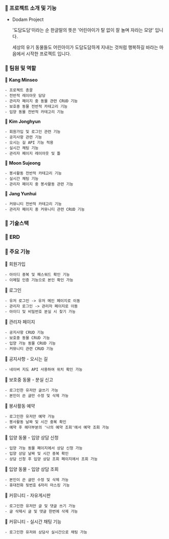 ### 🎵 프로젝트 소개 및 기능

- Dodam Project

    '도담도담'이라는 순 한글말의 뜻은 '어린아이가 탈 없이 잘 놀며 자라는 모양' 입니다.

    세상의 유기 동물들도 어린아이가 도담도담하게 지내는 것처럼 행복하길 바라는 마음에서 시작한 프로젝트 입니다.
    


### 🎵 팀원 및 역할

  🐾 **Kang Minseo**

    - 프로젝트 총괄
    - 전반적 레이아웃 담당
    - 관리자 페이지 중 동물 관련 CRUD 기능
    - 보호중 동물 전반적 카테고리 기능
    - 입양 동물 전반적 카테고리 기능

  🐾 **Kim Jonghyun**

    - 회원가입 및 로그인 관련 기능
    - 공지사항 관련 기능
    - 오시는 길 API 기능 적용
    - 실시간 채팅 기능
    - 관리자 페이지 레이아웃 및 틀

  🐾 **Moon Sujeong**

    - 봉사활동 전반적 카테고리 기능
    - 실시간 채팅 기능
    - 관리자 페이지 중 봉사활동 관련 기능

  🐾 **Jang Yunhui**

    - 커뮤니티 전반적 카테고리 기능
    - 관리자 페이지 중 커뮤니티 관련 CRUD 기능
    
    

### 🎵 기술스택



### 🎵 ERD



### 🎵 주요 기능

   🐾 회원가입

    - 아이디 중복 및 패스워드 확인 기능
    - 이메일 인증 기능으로 본인 확인 가능
    

  🐾 로그인

    - 유저 로그인 -> 유저 메인 페이지로 이동
    - 관리자 로그인 -> 관리자 페이지로 이동
    - 아이디 및 비밀번호 분실 시 찾기 가능

  🐾 관리자 페이지

    - 공지사항 CRUD 기능
    - 보호중 동물 CRUD 기능
    - 입양 가능 동물 CRUD 기능
    - 커뮤니티 관련 CRUD 기능

  🐾 공지사항 - 오시는 길

    - 네이버 지도 API 사용하여 위치 확인 가능

  🐾 보호중 동물 - 분실 신고

    - 로그인한 유저만 글쓰기 가능
    - 본인이 쓴 글만 수정 및 삭제 가능

  🐾 봉사활동 예약

    - 로그인한 유저만 예약 가능
    - 봉사활동 날짜 및 시간 중복 확인
    - 예약 후 헤더부분의 '나의 예약 조회'에서 예약 조회 가능

  🐾 입양 동물 - 입양 상담 신청

    - 입양 가능 동물 페이지에서 상담 신청 가능
    - 입양 상담 날짜 및 시간 중복 확인
    - 상담 신청 후 입양 상담 조회 페이지에서 조회 가능

  🐾 입양 동물 - 입양 상담 조회

    - 본인이 쓴 글만 수정 및 삭제 가능
    - 휴대전화 뒷번호 6자리 마스킹 기능

  🐾 커뮤니티 - 자유게시판

    - 로그인한 유저만 글 및 댓글 쓰기 가능
    - 글 삭제시 글 및 댓글 한번에 삭제 가능

  🐾 커뮤니티 - 실시간 채팅 기능

    - 로그인한 유저와 상담사 실시간으로 채팅 가능
